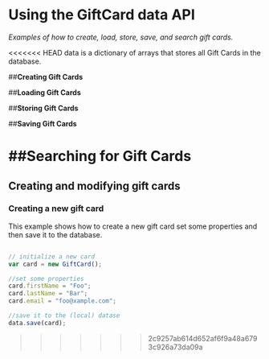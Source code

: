 Using the GiftCard data API
===========================

_Examples of how to create, load, store, save, and search gift cards._

<<<<<<< HEAD
data is a dictionary of arrays that stores all Gift Cards in the database.

##**Creating Gift Cards**


##**Loading Gift Cards**

##**Storing Gift Cards** 

##**Saving Gift Cards** 

##**Searching for Gift Cards** 
=======

Creating and modifying gift cards
---------------------------------

### Creating a new gift card
This example shows how to create a new gift card set some properties and then save it to the database.

```javascript

// initialize a new card
var card = new GiftCard();

//set some properties
card.firstName = "Foo";
card.lastName = "Bar";
card.email = "foo@xample.com";

//save it to the (local) datase
data.save(card);


```

>>>>>>> 2c9257ab614d652af6f9a48a6793c926a73da09a
